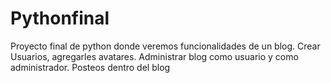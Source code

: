 # Pythonfinal
Proyecto final de python donde veremos funcionalidades de un blog.
Crear Usuarios, agregarles avatares.
Administrar blog como usuario y como administrador.
Posteos dentro del blog
